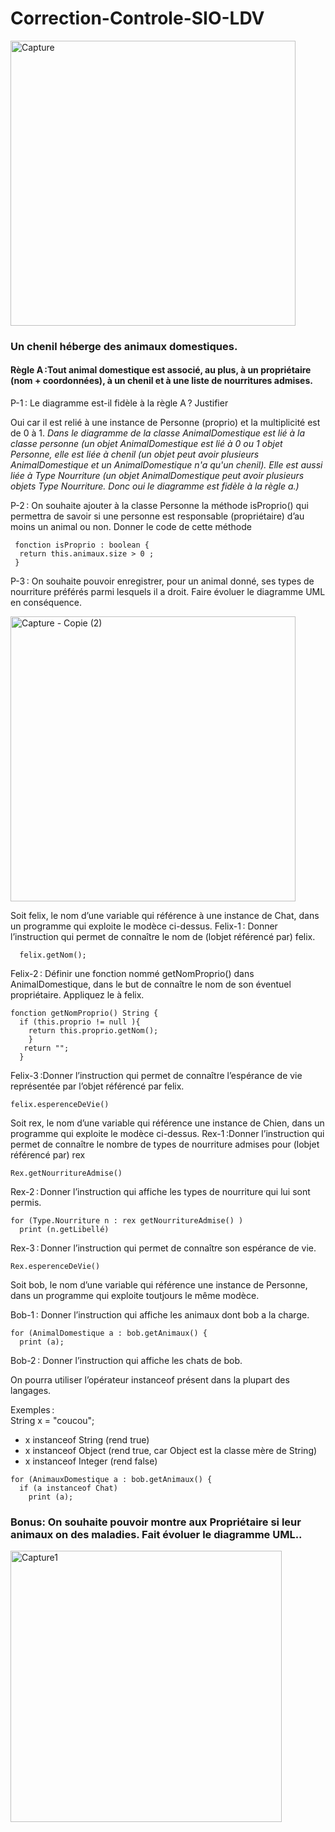 # Correction-Controle-SIO-LDV

<img width="456" alt="Capture" src="https://user-images.githubusercontent.com/77787321/160827298-ff0f2e60-7667-43ed-8a2d-5b3282204592.PNG">

### Un chenil héberge des animaux domestiques. 
#### Règle A :Tout  animal domestique est associé, au plus, à un propriétaire (nom + coordonnées), à un chenil et à une liste de nourritures admises.   
P-1 : Le diagramme est-il fidèle à la règle A ? Justifier

Oui car il est relié à une instance de Personne (proprio) et la multiplicité est de 0 à 1.
*Dans le diagramme de la classe AnimalDomestique est lié à la classe personne (un objet AnimalDomestique est lié à 0 ou 1 objet Personne, elle est liée à chenil (un objet peut avoir plusieurs AnimalDomestique et un AnimalDomestique n'a qu'un chenil). Elle est aussi liée à Type Nourriture (un objet AnimalDomestique peut avoir plusieurs objets Type Nourriture. Donc oui le diagramme est fidèle à la règle a.)*

P-2 : On souhaite ajouter à la classe Personne la méthode isProprio() qui permettra de savoir si une personne est responsable (propriétaire) d’au moins un animal ou non. Donner le code de cette méthode 

```
 fonction isProprio : boolean {
  return this.animaux.size > 0 ;
 }
```
P-3 : On souhaite pouvoir enregistrer, pour un animal donné, ses types de nourriture préférés parmi lesquels il a droit. Faire évoluer le diagramme UML en conséquence.

<img width="456" alt="Capture - Copie (2)" src="https://user-images.githubusercontent.com/77787321/161099372-db230902-5e68-4faf-b8ca-7365f02c870b.PNG">

Soit felix, le nom d’une variable qui référence à une instance de Chat, dans un programme qui exploite le modèce ci-dessus.
Felix-1 : Donner l’instruction qui permet de connaître le nom de (lobjet référencé par) felix. 
```
  felix.getNom();
```
Felix-2 : Définir une fonction nommé getNomProprio() dans AnimalDomestique, dans le but de connaître le nom de son éventuel propriétaire. Appliquez le à felix.
```
fonction getNomProprio() String {
  if (this.proprio != null ){
    return this.proprio.getNom();
    }
   return "";
  }
```
Felix-3 :Donner l’instruction qui permet de connaître l’espérance de vie représentée par l’objet référencé par felix.

``` 
felix.esperenceDeVie()
```
Soit rex, le nom d’une variable qui référence une instance de Chien, dans un programme qui exploite le modèce ci-dessus.
Rex-1 :Donner l’instruction qui permet de connaître le nombre de types de nourriture admises pour (lobjet référencé par) rex
```
Rex.getNourritureAdmise()
```
Rex-2 : Donner l’instruction qui affiche les types de nourriture qui lui sont permis.
```
for (Type.Nourriture n : rex getNourritureAdmise() )
  print (n.getLibellé)
```
Rex-3 : Donner l’instruction qui permet de connaître son espérance de vie. 
```
Rex.esperenceDeVie()
```
Soit bob, le nom d’une variable qui référence une instance de Personne, dans un programme qui exploite toutjours le même modèce. 

Bob-1 : Donner l’instruction qui affiche les animaux dont bob a la charge.  

```
for (AnimalDomestique a : bob.getAnimaux() {
  print (a);
```
Bob-2 : Donner l’instruction qui affiche les chats de bob. 

On pourra utiliser l’opérateur instanceof présent dans la plupart des langages.

Exemples :  
String x = "coucou";

* x instanceof String  (rend true)  
* x instanceof Object  (rend true, car Object est la classe mère de String)    
* x instanceof Integer (rend false)  
```
for (AnimauxDomestique a : bob.getAnimaux() {
  if (a instanceof Chat)
    print (a);
```
### Bonus: On souhaite pouvoir montre aux Propriétaire si leur animaux on des maladies. Fait évoluer le diagramme UML..
 
<img width="434" alt="Capture1" src="https://user-images.githubusercontent.com/77787321/161289195-da3e8461-02f5-45ee-a7fd-1a472d6eac07.PNG">

